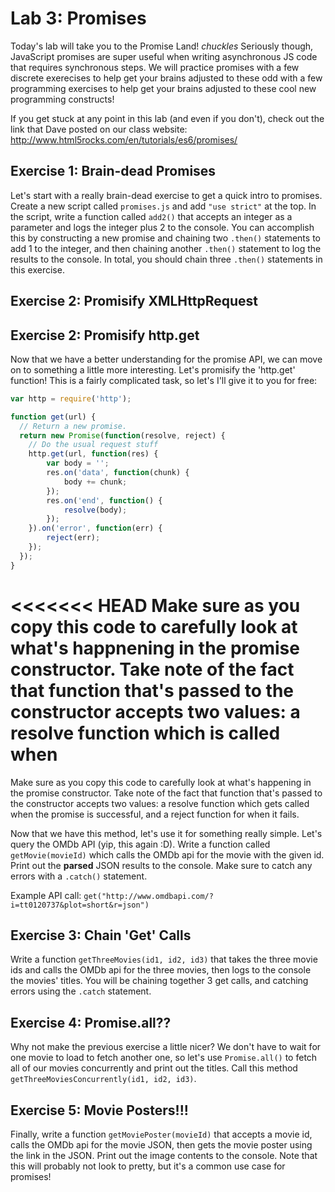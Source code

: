# Lab 3: Promises

Today's lab will take you to the Promise Land! *chuckles*
Seriously though, JavaScript promises are super useful when writing
asynchronous JS code that requires synchronous steps. We will practice promises
with a few discrete exerecises to help get your brains adjusted to these odd
with a few programming exercises to help get your brains adjusted to these cool
new programming constructs!

If you get stuck at any point in this lab (and even if you don't), check out
the link that Dave posted on our class website:
http://www.html5rocks.com/en/tutorials/es6/promises/

## Exercise 1: Brain-dead Promises

Let's start with a really brain-dead exercise to get a quick intro to promises.
Create a new script called `promises.js` and add `"use strict"` at the top. In
the script, write a function called `add2()` that accepts an integer as a
parameter and logs the integer plus 2 to the console. You can accomplish this
by constructing a new promise and chaining two `.then()` statements to add 1 to
the integer, and then chaining another `.then()` statement to log the results
to the console. In total, you should chain three `.then()` statements in this
exercise.


## Exercise 2: Promisify XMLHttpRequest

## Exercise 2: Promisify http.get

Now that we have a better understanding for the promise API, we can move on to
something a little more interesting. Let's promisify the 'http.get' function!
This is a fairly complicated task, so let's I'll give it to you for free:

```javascript
var http = require('http');

function get(url) {
  // Return a new promise.
  return new Promise(function(resolve, reject) {
    // Do the usual request stuff
    http.get(url, function(res) {
        var body = '';
        res.on('data', function(chunk) {
            body += chunk;
        });
        res.on('end', function() {
            resolve(body);
        });
    }).on('error', function(err) {
        reject(err);
    });
  });
}
```

<<<<<<< HEAD
Make sure as you copy this code to carefully look at what's happnening in the
promise constructor. Take note of the fact that function that's passed to the
constructor accepts two values: a resolve function which is called when
=======
Make sure as you copy this code to carefully look at what's happening in the
promise constructor. Take note of the fact that function that's passed to the
constructor accepts two values: a resolve function which gets called when
the promise is successful, and a reject function for when it fails.

Now that we have this method, let's use it for something really simple. Let's
query the OMDb API (yip, this again :D). Write a function called
`getMovie(movieId)` which calls the OMDb api for the movie with the given id.
Print out the **parsed** JSON results to the console. Make sure to catch any
errors with a `.catch()` statement.

Example API call: `get("http://www.omdbapi.com/?i=tt0120737&plot=short&r=json")`

## Exercise 3: Chain 'Get' Calls

Write a function `getThreeMovies(id1, id2, id3)` that takes the three movie ids
and calls the OMDb api for the three movies, then logs to the console the movies'
titles. You will be chaining together 3 get calls, and catching errors using the
`.catch` statement.

## Exercise 4: Promise.all??

Why not make the previous exercise a little nicer? We don't have to wait for one
movie to load to fetch another one, so let's use `Promise.all()` to fetch all
of our movies concurrently and print out the titles. Call this method
`getThreeMoviesConcurrently(id1, id2, id3)`.

## Exercise 5: Movie Posters!!!

Finally, write a function `getMoviePoster(movieId)` that accepts a movie id,
calls the OMDb api for the movie JSON, then gets the movie poster using the
link in the JSON. Print out the image contents to the console. Note that this
will probably not look to pretty, but it's a common use case for promises!
